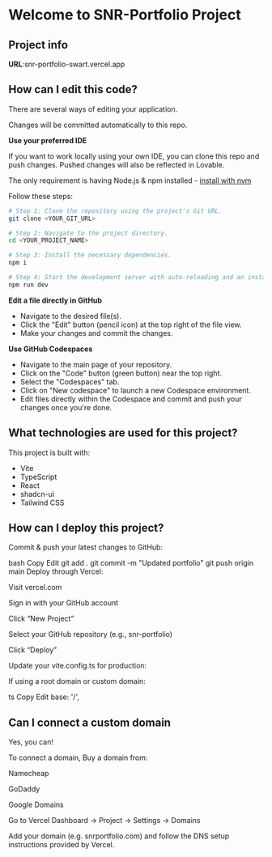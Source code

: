 # Welcome to SNR-Portfolio Project

## Project info

**URL**:snr-portfolio-swart.vercel.app


## How can I edit this code?

There are several ways of editing your application.

Changes will be committed automatically to this repo.

**Use your preferred IDE**

If you want to work locally using your own IDE, you can clone this repo and push changes. Pushed changes will also be reflected in Lovable.

The only requirement is having Node.js & npm installed - [install with nvm](https://github.com/nvm-sh/nvm#installing-and-updating)

Follow these steps:

```sh
# Step 1: Clone the repository using the project's Git URL.
git clone <YOUR_GIT_URL>

# Step 2: Navigate to the project directory.
cd <YOUR_PROJECT_NAME>

# Step 3: Install the necessary dependencies.
npm i

# Step 4: Start the development server with auto-reloading and an instant preview.
npm run dev
```

**Edit a file directly in GitHub**

- Navigate to the desired file(s).
- Click the "Edit" button (pencil icon) at the top right of the file view.
- Make your changes and commit the changes.

**Use GitHub Codespaces**

- Navigate to the main page of your repository.
- Click on the "Code" button (green button) near the top right.
- Select the "Codespaces" tab.
- Click on "New codespace" to launch a new Codespace environment.
- Edit files directly within the Codespace and commit and push your changes once you're done.

## What technologies are used for this project?

This project is built with:

- Vite
- TypeScript
- React
- shadcn-ui
- Tailwind CSS

## How can I deploy this project?

Commit & push your latest changes to GitHub:

bash
Copy
Edit
git add .
git commit -m "Updated portfolio"
git push origin main
Deploy through Vercel:

Visit vercel.com

Sign in with your GitHub account

Click “New Project”

Select your GitHub repository (e.g., snr-portfolio)

Click “Deploy”

Update your vite.config.ts for production:

If using a root domain or custom domain:

ts
Copy
Edit
base: '/',


## Can I connect a custom domain 

Yes, you can!

To connect a domain, Buy a domain from:

Namecheap

GoDaddy

Google Domains

Go to Vercel Dashboard → Project → Settings → Domains

Add your domain (e.g. snrportfolio.com) and follow the DNS setup instructions provided by Vercel.
